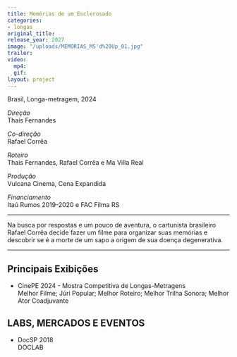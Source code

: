 ```yaml
---
title: Memórias de um Esclerosado
categories:
- longas
original_title: 
release_year: 2027
image: "/uploads/MEMORIAS_MS'd%20Up_01.jpg"
trailer: 
video:
  mp4: 
  gif: 
layout: project
---
```


Brasil, Longa-metragem, 2024

*Direção*\
Thais Fernandes

*Co-direção*\
Rafael Corrêa

*Roteiro*\
Thais Fernandes, Rafael Corrêa e Ma Villa Real

*Produção*\
Vulcana Cinema, Cena Expandida

*Financiamento*\
Itaú Rumos 2019-2020 e FAC Filma RS

---

Na busca por respostas e um pouco de aventura, o cartunista brasileiro Rafael Corrêa decide fazer um filme para organizar suas memórias e descobrir se é a morte de um sapo a origem de sua doença degenerativa.

---

## Principais Exibições

* CinePE 2024 - Mostra Competitiva de Longas-Metragens\
  Melhor Filme; Júri Popular; Melhor Roteiro; Melhor Trilha Sonora; Melhor Ator Coadjuvante

## LABS, MERCADOS E EVENTOS

* DocSP 2018\
  DOCLAB
